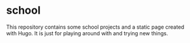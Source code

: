 # school
This repository contains some school projects and a static page created with Hugo.  It is just for playing around with and trying new things.
